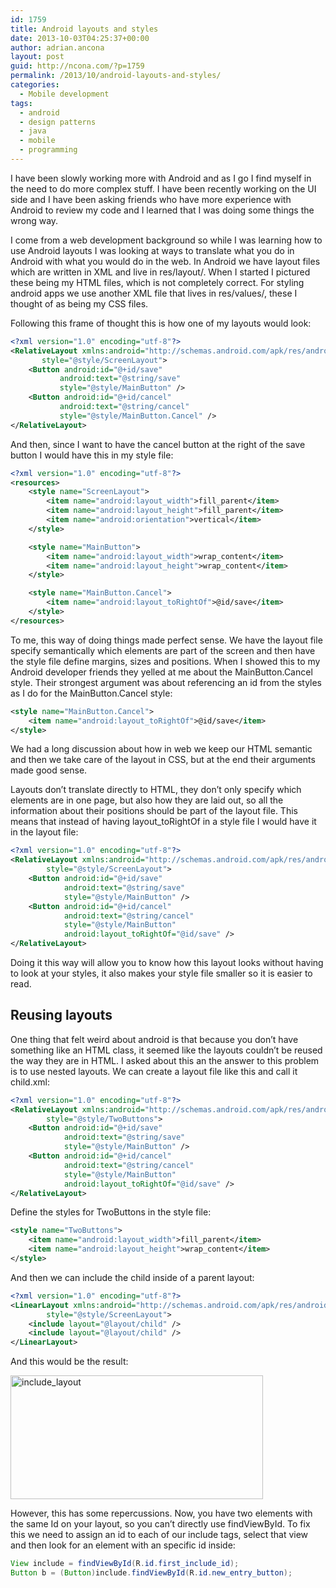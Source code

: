 ```yaml
---
id: 1759
title: Android layouts and styles
date: 2013-10-03T04:25:37+00:00
author: adrian.ancona
layout: post
guid: http://ncona.com/?p=1759
permalink: /2013/10/android-layouts-and-styles/
categories:
  - Mobile development
tags:
  - android
  - design patterns
  - java
  - mobile
  - programming
---
```

I have been slowly working more with Android and as I go I find myself in the need to do more complex stuff. I have been recently working on the UI side and I have been asking friends who have more experience with Android to review my code and I learned that I was doing some things the wrong way.

I come from a web development background so while I was learning how to use Android layouts I was looking at ways to translate what you do in Android with what you would do in the web. In Android we have layout files which are written in XML and live in res/layout/. When I started I pictured these being my HTML files, which is not completely correct. For styling android apps we use another XML file that lives in res/values/, these I thought of as being my CSS files.

<!--more-->

Following this frame of thought this is how one of my layouts would look:

```xml
<?xml version="1.0" encoding="utf-8"?>
<RelativeLayout xmlns:android="http://schemas.android.com/apk/res/android"
       style="@style/ScreenLayout">
    <Button android:id="@+id/save"
           android:text="@string/save"
           style="@style/MainButton" />
    <Button android:id="@+id/cancel"
           android:text="@string/cancel"
           style="@style/MainButton.Cancel" />
</RelativeLayout>
```

And then, since I want to have the cancel button at the right of the save button I would have this in my style file:

```xml
<?xml version="1.0" encoding="utf-8"?>
<resources>
    <style name="ScreenLayout">
        <item name="android:layout_width">fill_parent</item>
        <item name="android:layout_height">fill_parent</item>
        <item name="android:orientation">vertical</item>
    </style>

    <style name="MainButton">
        <item name="android:layout_width">wrap_content</item>
        <item name="android:layout_height">wrap_content</item>
    </style>

    <style name="MainButton.Cancel">
        <item name="android:layout_toRightOf">@id/save</item>
    </style>
</resources>
```

To me, this way of doing things made perfect sense. We have the layout file specify semantically which elements are part of the screen and then have the style file define margins, sizes and positions. When I showed this to my Android developer friends they yelled at me about the MainButton.Cancel style. Their strongest argument was about referencing an id from the styles as I do for the MainButton.Cancel style:

```xml
<style name="MainButton.Cancel">
    <item name="android:layout_toRightOf">@id/save</item>
</style>
```

We had a long discussion about how in web we keep our HTML semantic and then we take care of the layout in CSS, but at the end their arguments made good sense.

Layouts don&#8217;t translate directly to HTML, they don&#8217;t only specify which elements are in one page, but also how they are laid out, so all the information about their positions should be part of the layout file. This means that instead of having layout_toRightOf in a style file I would have it in the layout file:

```xml
<?xml version="1.0" encoding="utf-8"?>
<RelativeLayout xmlns:android="http://schemas.android.com/apk/res/android"
        style="@style/ScreenLayout">
    <Button android:id="@+id/save"
            android:text="@string/save"
            style="@style/MainButton" />
    <Button android:id="@+id/cancel"
            android:text="@string/cancel"
            style="@style/MainButton"
            android:layout_toRightOf="@id/save" />
</RelativeLayout>
```

Doing it this way will allow you to know how this layout looks without having to look at your styles, it also makes your style file smaller so it is easier to read.

## Reusing layouts

One thing that felt weird about android is that because you don&#8217;t have something like an HTML class, it seemed like the layouts couldn&#8217;t be reused the way they are in HTML. I asked about this an the answer to this problem is to use nested layouts. We can create a layout file like this and call it child.xml:

```xml
<?xml version="1.0" encoding="utf-8"?>
<RelativeLayout xmlns:android="http://schemas.android.com/apk/res/android"
        style="@style/TwoButtons">
    <Button android:id="@+id/save"
            android:text="@string/save"
            style="@style/MainButton" />
    <Button android:id="@+id/cancel"
            android:text="@string/cancel"
            style="@style/MainButton"
            android:layout_toRightOf="@id/save" />
</RelativeLayout>
```

Define the styles for TwoButtons in the style file:

```xml
<style name="TwoButtons">
    <item name="android:layout_width">fill_parent</item>
    <item name="android:layout_height">wrap_content</item>
</style>
```

And then we can include the child inside of a parent layout:

```xml
<?xml version="1.0" encoding="utf-8"?>
<LinearLayout xmlns:android="http://schemas.android.com/apk/res/android"
        style="@style/ScreenLayout">
    <include layout="@layout/child" />
    <include layout="@layout/child" />
</LinearLayout>
```

And this would be the result:

[<img src="http://ncona.com/wp-content/uploads/2013/10/include_layout.png" alt="include_layout" width="404" height="198" class="alignnone size-full wp-image-1775" srcset="https://ncona.com/wp-content/uploads/2013/10/include_layout.png 404w, https://ncona.com/wp-content/uploads/2013/10/include_layout-300x147.png 300w" sizes="(max-width: 404px) 100vw, 404px" />](http://ncona.com/wp-content/uploads/2013/10/include_layout.png)

However, this has some repercussions. Now, you have two elements with the same Id on your layout, so you can&#8217;t directly use findViewById. To fix this we need to assign an id to each of our include tags, select that view and then look for an element with an specific id inside:

```java
View include = findViewById(R.id.first_include_id);
Button b = (Button)include.findViewById(R.id.new_entry_button);
```
